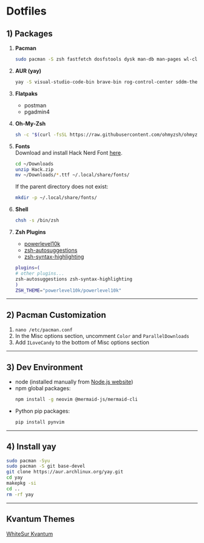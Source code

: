 # Dotfiles  

## 1) Packages  

1. **Pacman**  
   ```sh
   sudo pacman -S zsh fastfetch dosfstools dysk man-db man-pages wl-clipboard swaync rofi-wayland htop nerd-fonts unzip waybar libsecret qt5-wayland qt6-wayland celluloid gnome-keyring libgnome-keyring vim nwg-look hyprland hyprpaper hypridle hyprlock kvantum nerd-fonts steam gamescope discord libreoffice-still dolphin wlsunset wofi kitty ghostty acpi imagemagick ghostscript tectonic
   ```  

2. **AUR (yay)**  
   ```sh
   yay -S visual-studio-code-bin brave-bin rog-control-center sddm-theme-tokyo-night-git
   ```  

3. **Flatpaks**  
   - postman  
   - pgadmin4  

4. **Oh-My-Zsh**  
   ```sh
   sh -c "$(curl -fsSL https://raw.githubusercontent.com/ohmyzsh/ohmyzsh/master/tools/install.sh)"
   ```  

5. **Fonts**  
Download and install Hack Nerd Font [here](https://www.nerdfonts.com/font-downloads).  
   ```sh
   cd ~/Downloads
   unzip Hack.zip
   mv ~/Downloads/*.ttf ~/.local/share/fonts/
   ```  
   If the parent directory does not exist:  
   ```sh
   mkdir -p ~/.local/share/fonts/
   ```  

6. **Shell**  
   ```sh
   chsh -s /bin/zsh
   ```  

7. **Zsh Plugins**  
   - [powerlevel10k](https://github.com/romkatv/powerlevel10k?tab=readme-ov-file#installation)  
   - [zsh-autosuggestions](https://github.com/zsh-users/zsh-autosuggestions/blob/master/INSTALL.md)  
   - [zsh-syntax-highlighting](https://github.com/zsh-users/zsh-syntax-highlighting/blob/master/INSTALL.md)  

   ```sh
   plugins=( 
   # other plugins...
   zsh-autosuggestions zsh-syntax-highlighting
   )
   ZSH_THEME="powerlevel10k/powerlevel10k"
   ```  

---

## 2) Pacman Customization  
1. `nano /etc/pacman.conf`  
2. In the Misc options section, uncomment `Color` and `ParallelDownloads`  
3. Add `ILoveCandy` to the bottom of Misc options section  

---

## 3) Dev Environment  
- node (installed manually from [Node.js website](https://nodejs.org/))  
- npm global packages:  
  ```sh
  npm install -g neovim @mermaid-js/mermaid-cli
  ```  
- Python pip packages:  
  ```sh
  pip install pynvim
  ```  

---

## 4) Install yay  
```sh
sudo pacman -Syu
sudo pacman -S git base-devel
git clone https://aur.archlinux.org/yay.git
cd yay
makepkg -si
cd ..
rm -rf yay
```  

---

## Kvantum Themes  
[WhiteSur Kvantum](https://store.kde.org/p/1398841)  

